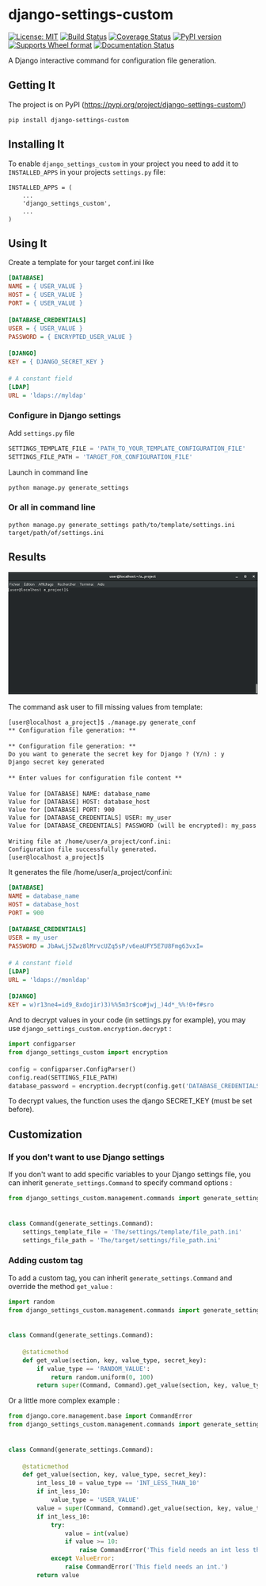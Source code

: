 # django-settings-custom
[![License: MIT](https://img.shields.io/badge/License-MIT-yellow.svg)](https://opensource.org/licenses/MIT)
[![Build Status](https://travis-ci.org/ThomasMarques/django-settings-custom.svg?branch=master)](https://travis-ci.org/ThomasMarques/django-settings-custom)
[![Coverage Status](https://coveralls.io/repos/github/ThomasMarques/django-settings-custom/badge.svg)](https://coveralls.io/github/ThomasMarques/django-settings-custom)
[![PyPI version](https://img.shields.io/pypi/v/django-settings-custom.svg)](https://pypi.org/project/django-settings-custom)
[![Supports Wheel format](https://img.shields.io/pypi/wheel/django-settings-custom.svg)](https://pypi.org/project/django-settings-custom)
[![Documentation Status](https://readthedocs.org/projects/django-settings-custom/badge/?version=latest)](https://django-settings-custom.readthedocs.io/en/latest/?badge=latest)

A Django interactive command for configuration file generation.

## Getting It

The project is on PyPI (https://pypi.org/project/django-settings-custom/)

```
pip install django-settings-custom
```

## Installing It

To enable `django_settings_custom` in your project you need to add it to `INSTALLED_APPS` in your projects
`settings.py` file:
```
INSTALLED_APPS = (
    ...
    'django_settings_custom',
    ...
)
```

## Using It

Create a template for your target conf.ini like
```ini
[DATABASE]
NAME = { USER_VALUE }
HOST = { USER_VALUE }
PORT = { USER_VALUE }

[DATABASE_CREDENTIALS]
USER = { USER_VALUE }
PASSWORD = { ENCRYPTED_USER_VALUE }

[DJANGO]
KEY = { DJANGO_SECRET_KEY }

# A constant field
[LDAP]
URL = 'ldaps://myldap'
```

### Configure in Django settings
Add `settings.py` file
```python
SETTINGS_TEMPLATE_FILE = 'PATH_TO_YOUR_TEMPLATE_CONFIGURATION_FILE'
SETTINGS_FILE_PATH = 'TARGET_FOR_CONFIGURATION_FILE'
```

Launch in command line
```
python manage.py generate_settings
```

### Or all in command line
```
python manage.py generate_settings path/to/template/settings.ini target/path/of/settings.ini
```


## Results
![](results.gif)

The command ask user to fill missing values from template:
```
[user@localhost a_project]$ ./manage.py generate_conf
** Configuration file generation: **

** Configuration file generation: **
Do you want to generate the secret key for Django ? (Y/n) : y
Django secret key generated

** Enter values for configuration file content **

Value for [DATABASE] NAME: database_name
Value for [DATABASE] HOST: database_host
Value for [DATABASE] PORT: 900
Value for [DATABASE_CREDENTIALS] USER: my_user
Value for [DATABASE_CREDENTIALS] PASSWORD (will be encrypted): my_pass

Writing file at /home/user/a_project/conf.ini:
Configuration file successfully generated.
[user@localhost a_project]$ 
```

It generates the file /home/user/a_project/conf.ini:
```ini
[DATABASE]
NAME = database_name
HOST = database_host
PORT = 900

[DATABASE_CREDENTIALS]
USER = my_user
PASSWORD = JbAwLj5Zwz8lMrvcUZq5sP/v6eaUFY5E7U8Fmg63vxI=

# A constant field
[LDAP]
URL = 'ldaps://monldap'

[DJANGO]
KEY = w)r13ne4=id9_8xdojir)3)%%5m3r$co#jwj_)4d*_%%!0+f#sro
```

And to decrypt values in your code (in settings.py for example), you may use `django_settings_custom.encryption.decrypt` :
```python
import configparser
from django_settings_custom import encryption

config = configparser.ConfigParser()
config.read(SETTINGS_FILE_PATH)
database_password = encryption.decrypt(config.get('DATABASE_CREDENTIALS', 'PASSWORD'))
```
To decrypt values, the function uses the django SECRET_KEY (must be set before).

## Customization

### If you don't want to use Django settings
If you don't want to add specific variables to your Django settings file, you can inherit `generate_settings.Command` to specify command options :
```python
from django_settings_custom.management.commands import generate_settings


class Command(generate_settings.Command):
    settings_template_file = 'The/settings/template/file_path.ini'
    settings_file_path = 'The/target/settings/file_path.ini'
```

### Adding custom tag
To add a custom tag, you can inherit `generate_settings.Command` and override the method `get_value` :

```python
import random
from django_settings_custom.management.commands import generate_settings


class Command(generate_settings.Command):

    @staticmethod
    def get_value(section, key, value_type, secret_key):
        if value_type == 'RANDOM_VALUE':
            return random.uniform(0, 100)
        return super(Command, Command).get_value(section, key, value_type, secret_key)
```

Or a little more complex example :

```python
from django.core.management.base import CommandError
from django_settings_custom.management.commands import generate_settings


class Command(generate_settings.Command):

    @staticmethod
    def get_value(section, key, value_type, secret_key):
        int_less_10 = value_type == 'INT_LESS_THAN_10'
        if int_less_10:
            value_type = 'USER_VALUE'
        value = super(Command, Command).get_value(section, key, value_type, secret_key)
        if int_less_10:
            try:
                value = int(value)
                if value >= 10:
                    raise CommandError('This field needs an int less than 10.')
            except ValueError:
                raise CommandError('This field needs an int.')
        return value
```
